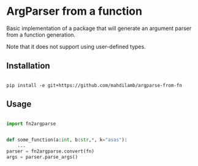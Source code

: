 # ArgParser from a function

Basic implementation of a package that will generate an argument parser from a function generation.

Note that it does not support using user-defined types.

## Installation

```shell

pip install -e git+https://github.com/mahdilamb/argparse-from-fn

```

## Usage

```python

import fn2argparse


def some_function(a:int, b:str,*, k="asas"):
    ...
parser = fn2argparse.convert(fn)
args = parser.parse_args()


```
